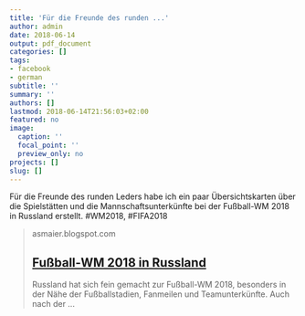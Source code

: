 ```yaml
---
title: 'Für die Freunde des runden ...'
author: admin
date: 2018-06-14
output: pdf_document
categories: []
tags:
- facebook
- german
subtitle: ''
summary: ''
authors: []
lastmod: 2018-06-14T21:56:03+02:00
featured: no
image:
  caption: ''
  focal_point: ''
  preview_only: no
projects: []
slug: []
---
```

Für die Freunde des runden Leders habe ich ein paar Übersichtskarten über die Spielstätten und die Mannschaftsunterkünfte bei der Fußball-WM 2018 in Russland erstellt. #WM2018, #FIFA2018
> asmaier.blogspot.com
> ## [Fußball-WM 2018 in Russland ](https://asmaier.blogspot.com/2018/06/fuball-wm-2018-in-russland.html)
>
> Russland hat sich fein gemacht zur Fußball-WM 2018, besonders in der Nähe der Fußballstadien, Fanmeilen und Teamunterkünfte. Auch nach der ...

